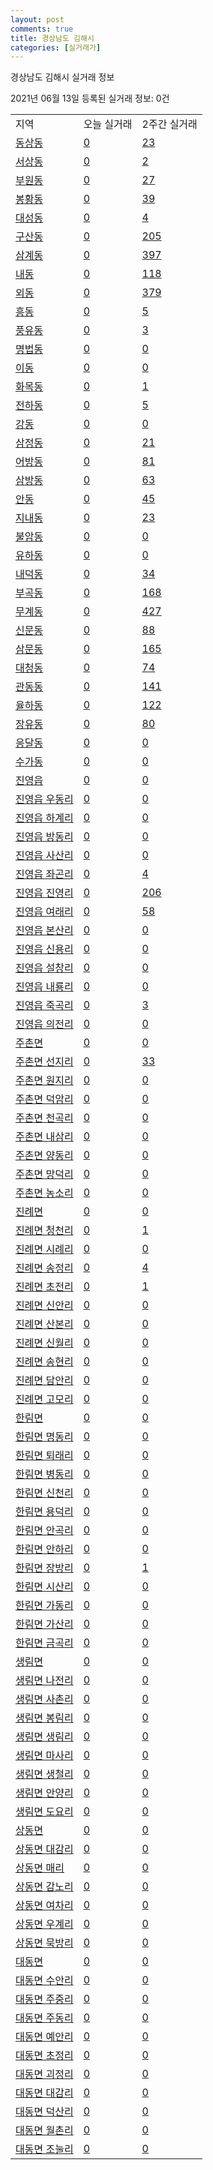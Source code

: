 ```yaml
---
layout: post
comments: true
title: 경상남도 김해시
categories: [실거래가]
---
```


경상남도 김해시 실거래 정보

2021년 06월 13일 등록된 실거래 정보: 0건


<table class="sortable">
  <tr>
    <td>지역</td>
    <td>오늘 실거래</td>
    <td>2주간 실거래</td>
  </tr>

  
  <tr class="item">
    <td><a href="4825010100.html">동상동</a></td>
    <td><a href="4825010100.html">0</a></td>
    <td><a href="4825010100.html">23</a></td>
  </tr>
    

  <tr class="item">
    <td><a href="4825010200.html">서상동</a></td>
    <td><a href="4825010200.html">0</a></td>
    <td><a href="4825010200.html">2</a></td>
  </tr>
    

  <tr class="item">
    <td><a href="4825010300.html">부원동</a></td>
    <td><a href="4825010300.html">0</a></td>
    <td><a href="4825010300.html">27</a></td>
  </tr>
    

  <tr class="item">
    <td><a href="4825010400.html">봉황동</a></td>
    <td><a href="4825010400.html">0</a></td>
    <td><a href="4825010400.html">39</a></td>
  </tr>
    

  <tr class="item">
    <td><a href="4825010500.html">대성동</a></td>
    <td><a href="4825010500.html">0</a></td>
    <td><a href="4825010500.html">4</a></td>
  </tr>
    

  <tr class="item">
    <td><a href="4825010600.html">구산동</a></td>
    <td><a href="4825010600.html">0</a></td>
    <td><a href="4825010600.html">205</a></td>
  </tr>
    

  <tr class="item">
    <td><a href="4825010700.html">삼계동</a></td>
    <td><a href="4825010700.html">0</a></td>
    <td><a href="4825010700.html">397</a></td>
  </tr>
    

  <tr class="item">
    <td><a href="4825010800.html">내동</a></td>
    <td><a href="4825010800.html">0</a></td>
    <td><a href="4825010800.html">118</a></td>
  </tr>
    

  <tr class="item">
    <td><a href="4825010900.html">외동</a></td>
    <td><a href="4825010900.html">0</a></td>
    <td><a href="4825010900.html">379</a></td>
  </tr>
    

  <tr class="item">
    <td><a href="4825011000.html">흥동</a></td>
    <td><a href="4825011000.html">0</a></td>
    <td><a href="4825011000.html">5</a></td>
  </tr>
    

  <tr class="item">
    <td><a href="4825011100.html">풍유동</a></td>
    <td><a href="4825011100.html">0</a></td>
    <td><a href="4825011100.html">3</a></td>
  </tr>
    

  <tr class="item">
    <td><a href="4825011200.html">명법동</a></td>
    <td><a href="4825011200.html">0</a></td>
    <td><a href="4825011200.html">0</a></td>
  </tr>
    

  <tr class="item">
    <td><a href="4825011300.html">이동</a></td>
    <td><a href="4825011300.html">0</a></td>
    <td><a href="4825011300.html">0</a></td>
  </tr>
    

  <tr class="item">
    <td><a href="4825011400.html">화목동</a></td>
    <td><a href="4825011400.html">0</a></td>
    <td><a href="4825011400.html">1</a></td>
  </tr>
    

  <tr class="item">
    <td><a href="4825011500.html">전하동</a></td>
    <td><a href="4825011500.html">0</a></td>
    <td><a href="4825011500.html">5</a></td>
  </tr>
    

  <tr class="item">
    <td><a href="4825011600.html">강동</a></td>
    <td><a href="4825011600.html">0</a></td>
    <td><a href="4825011600.html">0</a></td>
  </tr>
    

  <tr class="item">
    <td><a href="4825011700.html">삼정동</a></td>
    <td><a href="4825011700.html">0</a></td>
    <td><a href="4825011700.html">21</a></td>
  </tr>
    

  <tr class="item">
    <td><a href="4825011800.html">어방동</a></td>
    <td><a href="4825011800.html">0</a></td>
    <td><a href="4825011800.html">81</a></td>
  </tr>
    

  <tr class="item">
    <td><a href="4825011900.html">삼방동</a></td>
    <td><a href="4825011900.html">0</a></td>
    <td><a href="4825011900.html">63</a></td>
  </tr>
    

  <tr class="item">
    <td><a href="4825012000.html">안동</a></td>
    <td><a href="4825012000.html">0</a></td>
    <td><a href="4825012000.html">45</a></td>
  </tr>
    

  <tr class="item">
    <td><a href="4825012100.html">지내동</a></td>
    <td><a href="4825012100.html">0</a></td>
    <td><a href="4825012100.html">23</a></td>
  </tr>
    

  <tr class="item">
    <td><a href="4825012200.html">불암동</a></td>
    <td><a href="4825012200.html">0</a></td>
    <td><a href="4825012200.html">0</a></td>
  </tr>
    

  <tr class="item">
    <td><a href="4825012300.html">유하동</a></td>
    <td><a href="4825012300.html">0</a></td>
    <td><a href="4825012300.html">0</a></td>
  </tr>
    

  <tr class="item">
    <td><a href="4825012400.html">내덕동</a></td>
    <td><a href="4825012400.html">0</a></td>
    <td><a href="4825012400.html">34</a></td>
  </tr>
    

  <tr class="item">
    <td><a href="4825012500.html">부곡동</a></td>
    <td><a href="4825012500.html">0</a></td>
    <td><a href="4825012500.html">168</a></td>
  </tr>
    

  <tr class="item">
    <td><a href="4825012600.html">무계동</a></td>
    <td><a href="4825012600.html">0</a></td>
    <td><a href="4825012600.html">427</a></td>
  </tr>
    

  <tr class="item">
    <td><a href="4825012700.html">신문동</a></td>
    <td><a href="4825012700.html">0</a></td>
    <td><a href="4825012700.html">88</a></td>
  </tr>
    

  <tr class="item">
    <td><a href="4825012800.html">삼문동</a></td>
    <td><a href="4825012800.html">0</a></td>
    <td><a href="4825012800.html">165</a></td>
  </tr>
    

  <tr class="item">
    <td><a href="4825012900.html">대청동</a></td>
    <td><a href="4825012900.html">0</a></td>
    <td><a href="4825012900.html">74</a></td>
  </tr>
    

  <tr class="item">
    <td><a href="4825013000.html">관동동</a></td>
    <td><a href="4825013000.html">0</a></td>
    <td><a href="4825013000.html">141</a></td>
  </tr>
    

  <tr class="item">
    <td><a href="4825013100.html">율하동</a></td>
    <td><a href="4825013100.html">0</a></td>
    <td><a href="4825013100.html">122</a></td>
  </tr>
    

  <tr class="item">
    <td><a href="4825013200.html">장유동</a></td>
    <td><a href="4825013200.html">0</a></td>
    <td><a href="4825013200.html">80</a></td>
  </tr>
    

  <tr class="item">
    <td><a href="4825013300.html">응달동</a></td>
    <td><a href="4825013300.html">0</a></td>
    <td><a href="4825013300.html">0</a></td>
  </tr>
    

  <tr class="item">
    <td><a href="4825013400.html">수가동</a></td>
    <td><a href="4825013400.html">0</a></td>
    <td><a href="4825013400.html">0</a></td>
  </tr>
    

  <tr class="item">
    <td><a href="4825025000.html">진영읍</a></td>
    <td><a href="4825025000.html">0</a></td>
    <td><a href="4825025000.html">0</a></td>
  </tr>
    

  <tr class="item">
    <td><a href="4825025021.html">진영읍 우동리</a></td>
    <td><a href="4825025021.html">0</a></td>
    <td><a href="4825025021.html">0</a></td>
  </tr>
    

  <tr class="item">
    <td><a href="4825025022.html">진영읍 하계리</a></td>
    <td><a href="4825025022.html">0</a></td>
    <td><a href="4825025022.html">0</a></td>
  </tr>
    

  <tr class="item">
    <td><a href="4825025023.html">진영읍 방동리</a></td>
    <td><a href="4825025023.html">0</a></td>
    <td><a href="4825025023.html">0</a></td>
  </tr>
    

  <tr class="item">
    <td><a href="4825025024.html">진영읍 사산리</a></td>
    <td><a href="4825025024.html">0</a></td>
    <td><a href="4825025024.html">0</a></td>
  </tr>
    

  <tr class="item">
    <td><a href="4825025025.html">진영읍 좌곤리</a></td>
    <td><a href="4825025025.html">0</a></td>
    <td><a href="4825025025.html">4</a></td>
  </tr>
    

  <tr class="item">
    <td><a href="4825025026.html">진영읍 진영리</a></td>
    <td><a href="4825025026.html">0</a></td>
    <td><a href="4825025026.html">206</a></td>
  </tr>
    

  <tr class="item">
    <td><a href="4825025027.html">진영읍 여래리</a></td>
    <td><a href="4825025027.html">0</a></td>
    <td><a href="4825025027.html">58</a></td>
  </tr>
    

  <tr class="item">
    <td><a href="4825025028.html">진영읍 본산리</a></td>
    <td><a href="4825025028.html">0</a></td>
    <td><a href="4825025028.html">0</a></td>
  </tr>
    

  <tr class="item">
    <td><a href="4825025029.html">진영읍 신용리</a></td>
    <td><a href="4825025029.html">0</a></td>
    <td><a href="4825025029.html">0</a></td>
  </tr>
    

  <tr class="item">
    <td><a href="4825025030.html">진영읍 설창리</a></td>
    <td><a href="4825025030.html">0</a></td>
    <td><a href="4825025030.html">0</a></td>
  </tr>
    

  <tr class="item">
    <td><a href="4825025031.html">진영읍 내룡리</a></td>
    <td><a href="4825025031.html">0</a></td>
    <td><a href="4825025031.html">0</a></td>
  </tr>
    

  <tr class="item">
    <td><a href="4825025032.html">진영읍 죽곡리</a></td>
    <td><a href="4825025032.html">0</a></td>
    <td><a href="4825025032.html">3</a></td>
  </tr>
    

  <tr class="item">
    <td><a href="4825025033.html">진영읍 의전리</a></td>
    <td><a href="4825025033.html">0</a></td>
    <td><a href="4825025033.html">0</a></td>
  </tr>
    

  <tr class="item">
    <td><a href="4825032000.html">주촌면</a></td>
    <td><a href="4825032000.html">0</a></td>
    <td><a href="4825032000.html">0</a></td>
  </tr>
    

  <tr class="item">
    <td><a href="4825032021.html">주촌면 선지리</a></td>
    <td><a href="4825032021.html">0</a></td>
    <td><a href="4825032021.html">33</a></td>
  </tr>
    

  <tr class="item">
    <td><a href="4825032022.html">주촌면 원지리</a></td>
    <td><a href="4825032022.html">0</a></td>
    <td><a href="4825032022.html">0</a></td>
  </tr>
    

  <tr class="item">
    <td><a href="4825032023.html">주촌면 덕암리</a></td>
    <td><a href="4825032023.html">0</a></td>
    <td><a href="4825032023.html">0</a></td>
  </tr>
    

  <tr class="item">
    <td><a href="4825032024.html">주촌면 천곡리</a></td>
    <td><a href="4825032024.html">0</a></td>
    <td><a href="4825032024.html">0</a></td>
  </tr>
    

  <tr class="item">
    <td><a href="4825032025.html">주촌면 내삼리</a></td>
    <td><a href="4825032025.html">0</a></td>
    <td><a href="4825032025.html">0</a></td>
  </tr>
    

  <tr class="item">
    <td><a href="4825032026.html">주촌면 양동리</a></td>
    <td><a href="4825032026.html">0</a></td>
    <td><a href="4825032026.html">0</a></td>
  </tr>
    

  <tr class="item">
    <td><a href="4825032027.html">주촌면 망덕리</a></td>
    <td><a href="4825032027.html">0</a></td>
    <td><a href="4825032027.html">0</a></td>
  </tr>
    

  <tr class="item">
    <td><a href="4825032028.html">주촌면 농소리</a></td>
    <td><a href="4825032028.html">0</a></td>
    <td><a href="4825032028.html">0</a></td>
  </tr>
    

  <tr class="item">
    <td><a href="4825033000.html">진례면</a></td>
    <td><a href="4825033000.html">0</a></td>
    <td><a href="4825033000.html">0</a></td>
  </tr>
    

  <tr class="item">
    <td><a href="4825033021.html">진례면 청천리</a></td>
    <td><a href="4825033021.html">0</a></td>
    <td><a href="4825033021.html">1</a></td>
  </tr>
    

  <tr class="item">
    <td><a href="4825033022.html">진례면 시례리</a></td>
    <td><a href="4825033022.html">0</a></td>
    <td><a href="4825033022.html">0</a></td>
  </tr>
    

  <tr class="item">
    <td><a href="4825033023.html">진례면 송정리</a></td>
    <td><a href="4825033023.html">0</a></td>
    <td><a href="4825033023.html">4</a></td>
  </tr>
    

  <tr class="item">
    <td><a href="4825033024.html">진례면 초전리</a></td>
    <td><a href="4825033024.html">0</a></td>
    <td><a href="4825033024.html">1</a></td>
  </tr>
    

  <tr class="item">
    <td><a href="4825033025.html">진례면 신안리</a></td>
    <td><a href="4825033025.html">0</a></td>
    <td><a href="4825033025.html">0</a></td>
  </tr>
    

  <tr class="item">
    <td><a href="4825033026.html">진례면 산본리</a></td>
    <td><a href="4825033026.html">0</a></td>
    <td><a href="4825033026.html">0</a></td>
  </tr>
    

  <tr class="item">
    <td><a href="4825033027.html">진례면 신월리</a></td>
    <td><a href="4825033027.html">0</a></td>
    <td><a href="4825033027.html">0</a></td>
  </tr>
    

  <tr class="item">
    <td><a href="4825033028.html">진례면 송현리</a></td>
    <td><a href="4825033028.html">0</a></td>
    <td><a href="4825033028.html">0</a></td>
  </tr>
    

  <tr class="item">
    <td><a href="4825033029.html">진례면 담안리</a></td>
    <td><a href="4825033029.html">0</a></td>
    <td><a href="4825033029.html">0</a></td>
  </tr>
    

  <tr class="item">
    <td><a href="4825033030.html">진례면 고모리</a></td>
    <td><a href="4825033030.html">0</a></td>
    <td><a href="4825033030.html">0</a></td>
  </tr>
    

  <tr class="item">
    <td><a href="4825034000.html">한림면</a></td>
    <td><a href="4825034000.html">0</a></td>
    <td><a href="4825034000.html">0</a></td>
  </tr>
    

  <tr class="item">
    <td><a href="4825034021.html">한림면 명동리</a></td>
    <td><a href="4825034021.html">0</a></td>
    <td><a href="4825034021.html">0</a></td>
  </tr>
    

  <tr class="item">
    <td><a href="4825034022.html">한림면 퇴래리</a></td>
    <td><a href="4825034022.html">0</a></td>
    <td><a href="4825034022.html">0</a></td>
  </tr>
    

  <tr class="item">
    <td><a href="4825034023.html">한림면 병동리</a></td>
    <td><a href="4825034023.html">0</a></td>
    <td><a href="4825034023.html">0</a></td>
  </tr>
    

  <tr class="item">
    <td><a href="4825034024.html">한림면 신천리</a></td>
    <td><a href="4825034024.html">0</a></td>
    <td><a href="4825034024.html">0</a></td>
  </tr>
    

  <tr class="item">
    <td><a href="4825034025.html">한림면 용덕리</a></td>
    <td><a href="4825034025.html">0</a></td>
    <td><a href="4825034025.html">0</a></td>
  </tr>
    

  <tr class="item">
    <td><a href="4825034026.html">한림면 안곡리</a></td>
    <td><a href="4825034026.html">0</a></td>
    <td><a href="4825034026.html">0</a></td>
  </tr>
    

  <tr class="item">
    <td><a href="4825034027.html">한림면 안하리</a></td>
    <td><a href="4825034027.html">0</a></td>
    <td><a href="4825034027.html">0</a></td>
  </tr>
    

  <tr class="item">
    <td><a href="4825034028.html">한림면 장방리</a></td>
    <td><a href="4825034028.html">0</a></td>
    <td><a href="4825034028.html">1</a></td>
  </tr>
    

  <tr class="item">
    <td><a href="4825034029.html">한림면 시산리</a></td>
    <td><a href="4825034029.html">0</a></td>
    <td><a href="4825034029.html">0</a></td>
  </tr>
    

  <tr class="item">
    <td><a href="4825034030.html">한림면 가동리</a></td>
    <td><a href="4825034030.html">0</a></td>
    <td><a href="4825034030.html">0</a></td>
  </tr>
    

  <tr class="item">
    <td><a href="4825034031.html">한림면 가산리</a></td>
    <td><a href="4825034031.html">0</a></td>
    <td><a href="4825034031.html">0</a></td>
  </tr>
    

  <tr class="item">
    <td><a href="4825034032.html">한림면 금곡리</a></td>
    <td><a href="4825034032.html">0</a></td>
    <td><a href="4825034032.html">0</a></td>
  </tr>
    

  <tr class="item">
    <td><a href="4825035000.html">생림면</a></td>
    <td><a href="4825035000.html">0</a></td>
    <td><a href="4825035000.html">0</a></td>
  </tr>
    

  <tr class="item">
    <td><a href="4825035021.html">생림면 나전리</a></td>
    <td><a href="4825035021.html">0</a></td>
    <td><a href="4825035021.html">0</a></td>
  </tr>
    

  <tr class="item">
    <td><a href="4825035022.html">생림면 사촌리</a></td>
    <td><a href="4825035022.html">0</a></td>
    <td><a href="4825035022.html">0</a></td>
  </tr>
    

  <tr class="item">
    <td><a href="4825035023.html">생림면 봉림리</a></td>
    <td><a href="4825035023.html">0</a></td>
    <td><a href="4825035023.html">0</a></td>
  </tr>
    

  <tr class="item">
    <td><a href="4825035024.html">생림면 생림리</a></td>
    <td><a href="4825035024.html">0</a></td>
    <td><a href="4825035024.html">0</a></td>
  </tr>
    

  <tr class="item">
    <td><a href="4825035025.html">생림면 마사리</a></td>
    <td><a href="4825035025.html">0</a></td>
    <td><a href="4825035025.html">0</a></td>
  </tr>
    

  <tr class="item">
    <td><a href="4825035026.html">생림면 생철리</a></td>
    <td><a href="4825035026.html">0</a></td>
    <td><a href="4825035026.html">0</a></td>
  </tr>
    

  <tr class="item">
    <td><a href="4825035027.html">생림면 안양리</a></td>
    <td><a href="4825035027.html">0</a></td>
    <td><a href="4825035027.html">0</a></td>
  </tr>
    

  <tr class="item">
    <td><a href="4825035028.html">생림면 도요리</a></td>
    <td><a href="4825035028.html">0</a></td>
    <td><a href="4825035028.html">0</a></td>
  </tr>
    

  <tr class="item">
    <td><a href="4825036000.html">상동면</a></td>
    <td><a href="4825036000.html">0</a></td>
    <td><a href="4825036000.html">0</a></td>
  </tr>
    

  <tr class="item">
    <td><a href="4825036021.html">상동면 대감리</a></td>
    <td><a href="4825036021.html">0</a></td>
    <td><a href="4825036021.html">0</a></td>
  </tr>
    

  <tr class="item">
    <td><a href="4825036022.html">상동면 매리</a></td>
    <td><a href="4825036022.html">0</a></td>
    <td><a href="4825036022.html">0</a></td>
  </tr>
    

  <tr class="item">
    <td><a href="4825036023.html">상동면 감노리</a></td>
    <td><a href="4825036023.html">0</a></td>
    <td><a href="4825036023.html">0</a></td>
  </tr>
    

  <tr class="item">
    <td><a href="4825036024.html">상동면 여차리</a></td>
    <td><a href="4825036024.html">0</a></td>
    <td><a href="4825036024.html">0</a></td>
  </tr>
    

  <tr class="item">
    <td><a href="4825036025.html">상동면 우계리</a></td>
    <td><a href="4825036025.html">0</a></td>
    <td><a href="4825036025.html">0</a></td>
  </tr>
    

  <tr class="item">
    <td><a href="4825036026.html">상동면 묵방리</a></td>
    <td><a href="4825036026.html">0</a></td>
    <td><a href="4825036026.html">0</a></td>
  </tr>
    

  <tr class="item">
    <td><a href="4825037000.html">대동면</a></td>
    <td><a href="4825037000.html">0</a></td>
    <td><a href="4825037000.html">0</a></td>
  </tr>
    

  <tr class="item">
    <td><a href="4825037021.html">대동면 수안리</a></td>
    <td><a href="4825037021.html">0</a></td>
    <td><a href="4825037021.html">0</a></td>
  </tr>
    

  <tr class="item">
    <td><a href="4825037022.html">대동면 주중리</a></td>
    <td><a href="4825037022.html">0</a></td>
    <td><a href="4825037022.html">0</a></td>
  </tr>
    

  <tr class="item">
    <td><a href="4825037023.html">대동면 주동리</a></td>
    <td><a href="4825037023.html">0</a></td>
    <td><a href="4825037023.html">0</a></td>
  </tr>
    

  <tr class="item">
    <td><a href="4825037024.html">대동면 예안리</a></td>
    <td><a href="4825037024.html">0</a></td>
    <td><a href="4825037024.html">0</a></td>
  </tr>
    

  <tr class="item">
    <td><a href="4825037025.html">대동면 초정리</a></td>
    <td><a href="4825037025.html">0</a></td>
    <td><a href="4825037025.html">0</a></td>
  </tr>
    

  <tr class="item">
    <td><a href="4825037026.html">대동면 괴정리</a></td>
    <td><a href="4825037026.html">0</a></td>
    <td><a href="4825037026.html">0</a></td>
  </tr>
    

  <tr class="item">
    <td><a href="4825037027.html">대동면 대감리</a></td>
    <td><a href="4825037027.html">0</a></td>
    <td><a href="4825037027.html">0</a></td>
  </tr>
    

  <tr class="item">
    <td><a href="4825037028.html">대동면 덕산리</a></td>
    <td><a href="4825037028.html">0</a></td>
    <td><a href="4825037028.html">0</a></td>
  </tr>
    

  <tr class="item">
    <td><a href="4825037029.html">대동면 월촌리</a></td>
    <td><a href="4825037029.html">0</a></td>
    <td><a href="4825037029.html">0</a></td>
  </tr>
    

  <tr class="item">
    <td><a href="4825037030.html">대동면 조눌리</a></td>
    <td><a href="4825037030.html">0</a></td>
    <td><a href="4825037030.html">0</a></td>
  </tr>
    


</table>
    